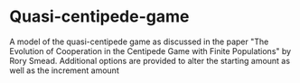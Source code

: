 Quasi-centipede-game
====================
A model of the quasi-centipede game as discussed in the paper "The Evolution of Cooperation in the Centipede Game with Finite Populations" by Rory Smead.
 Additional options are provided to alter the starting amount as well as the increment amount

